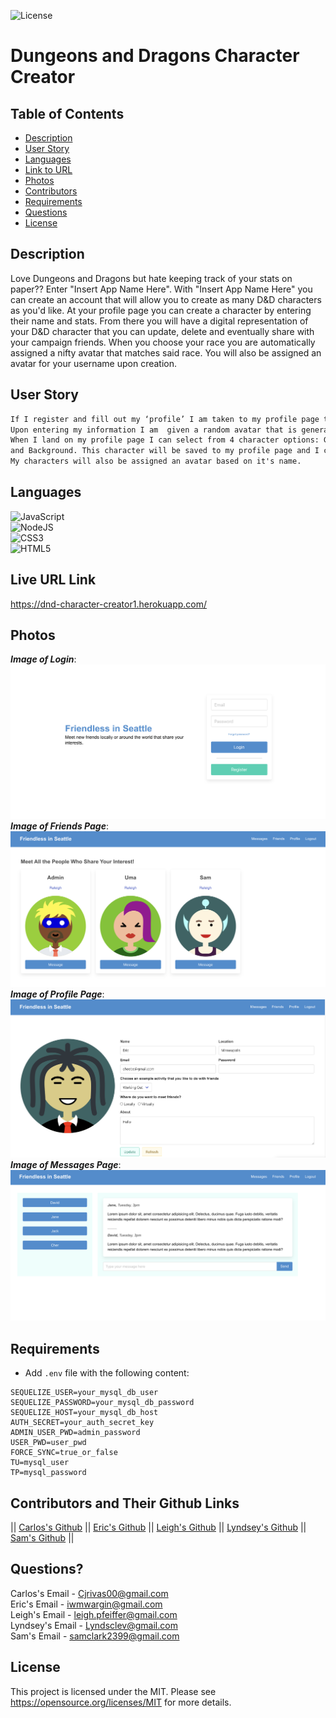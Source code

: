 
  ![License](https://img.shields.io/badge/License-MIT-yellow.svg)
  # Dungeons and Dragons Character Creator
  ## Table of Contents
  * [Description](#description)
  * [User Story](#user-story)
  * [Languages](#languages)
  * [Link to URL](#live-url-link)
  * [Photos](#photos)
  * [Contributors](#contributors-and-their-github-links)
  * [Requirements](#requirements)
  * [Questions](#questions)
  * [License](#license)
  

  ## Description
  Love Dungeons and Dragons but hate keeping track of your stats on paper??  Enter "Insert App Name Here".  With "Insert App Name Here" you can create     an account that will allow you to create as many D&D characters as you'd like.  At your profile page you can create a character by entering their name   and stats. From there you will have a digital representation of your D&D character that you can update, delete and eventually share with your campaign   friends.  When you choose your race you are automatically assigned a nifty avatar that matches said race. You will also be assigned an avatar for your   username upon creation.  
  
  ## User Story
  ``` md
  If I register and fill out my ‘profile’ I am taken to my profile page that allows me to create a new character.  
  Upon entering my information I am  given a random avatar that is generated from my username.  
  When I land on my profile page I can select from 4 character options: Gender, Race, Class 
  and Background. This character will be saved to my profile page and I can create as many characters as I'd like. 
  My characters will also be assigned an avatar based on it's name.
  ```
  
  
  ## Languages
   ![JavaScript](https://img.shields.io/badge/javascript-%23323330.svg?style=for-the-badge&logo=javascript&logoColor=%23F7DF1E)
   <br>
    ![NodeJS](https://img.shields.io/badge/node.js-6DA55F?style=for-the-badge&logo=node.js&logoColor=white)
   <br>
    ![CSS3](https://img.shields.io/badge/css3-%231572B6.svg?style=for-the-badge&logo=css3&logoColor=white)
   <br>
    ![HTML5](https://img.shields.io/badge/html5-%23E34F26.svg?style=for-the-badge&logo=html5&logoColor=white)
   <br>

  ## Live URL Link
  https://dnd-character-creator1.herokuapp.com/
  
  ## Photos
  **_Image of Login_**:
  <br>
  <img src="https://github.com/Clos01/Friendless-in-seattle/blob/main/README-images/Login.png">
  <br>
  _**Image of Friends Page**_:
  <br>
  <img src="https://github.com/Clos01/Friendless-in-seattle/blob/main/README-images/Friends.png">
  <br>
  _**Image of Profile Page**_:
  <br>
  <img src="https://github.com/Clos01/Friendless-in-seattle/blob/main/README-images/Profile.png">
  <br>
  _**Image of Messages Page**_:
  <br>
  <img src="https://github.com/Clos01/Friendless-in-seattle/blob/main/README-images/Messages.png">
  
  
  ## Requirements

* Add `.env` file with the following content:

```
SEQUELIZE_USER=your_mysql_db_user
SEQUELIZE_PASSWORD=your_mysql_db_password
SEQUELIZE_HOST=your_mysql_db_host
AUTH_SECRET=your_auth_secret_key
ADMIN_USER_PWD=admin_password
USER_PWD=user_pwd
FORCE_SYNC=true_or_false
TU=mysql_user
TP=mysql_password
```
  ## Contributors and Their Github Links
  ||
[Carlos's Github](https://github.com/Clos01) ||
[Eric's Github](https://github.com/iwmwargin) ||
[Leigh's Github](https://github.com/leigh-pfeiffer) ||
[Lyndsey's Github](https://github.com/lyndsclev) ||
[Sam's Github](https://github.com/Sam-Clark1) ||
  ## Questions? 
  Carlos's Email - Cjrivas00@gmail.com
  <br>
  Eric's Email - iwmwargin@gmail.com
  <br>
  Leigh's Email - leigh.pfeiffer@gmail.com
  <br>
  Lyndsey's Email - Lyndsclev@gmail.com
  <br>
  Sam's Email - samclark2399@gmail.com
  <br>

  ## License
  This project is licensed under the MIT. Please see https://opensource.org/licenses/MIT for more details.  


